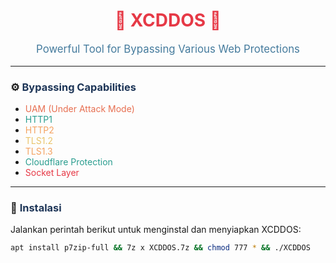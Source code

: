 <h1 align="center" style="color: #e63946; animation: glow 1.5s infinite;">🚀 XCDDOS 🚀</h1>
<p align="center" style="font-size: 1.2em; color: #457b9d;">Powerful Tool for Bypassing Various Web Protections</p>

---

### ⚙️ <span style="color: #1d3557; animation: pulse 2s infinite;">Bypassing Capabilities</span>

- <span style="color: #e76f51;">UAM (Under Attack Mode)</span>
- <span style="color: #2a9d8f;">HTTP1</span>
- <span style="color: #f4a261;">HTTP2</span>
- <span style="color: #e9c46a;">TLS1.2</span>
- <span style="color: #f4a261;">TLS1.3</span>
- <span style="color: #2a9d8f;">Cloudflare Protection</span>
- <span style="color: #e63946;">Socket Layer</span>

---

### 🔧 <span style="color: #1d3557;">Instalasi</span>

Jalankan perintah berikut untuk menginstal dan menyiapkan XCDDOS:

```bash
apt install p7zip-full && 7z x XCDDOS.7z && chmod 777 * && ./XCDDOS
